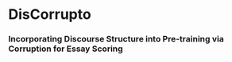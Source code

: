 # DisCorrupto
### Incorporating Discourse Structure into Pre-training via Corruption for Essay Scoring
